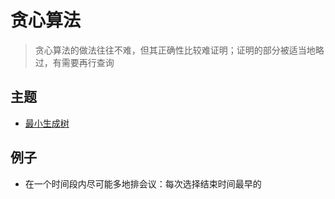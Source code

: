 # 贪心算法

> 贪心算法的做法往往不难，但其正确性比较难证明；证明的部分被适当地略过，有需要再行查询

## 主题

- [最小生成树](minimaltree.md)

## 例子

- 在一个时间段内尽可能多地排会议：每次选择结束时间最早的